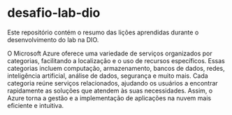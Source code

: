 # desafio-lab-dio
Este repositório contém o resumo das lições aprendidas durante o desenvolvimento do lab na DIO.

O Microsoft Azure oferece uma variedade de serviços organizados por categorias, facilitando a localização e o uso de recursos específicos. Essas categorias incluem computação, armazenamento, bancos de dados, redes, inteligência artificial, análise de dados, segurança e muito mais. Cada categoria reúne serviços relacionados, ajudando os usuários a encontrar rapidamente as soluções que atendem às suas necessidades. Assim, o Azure torna a gestão e a implementação de aplicações na nuvem mais eficiente e intuitiva.
